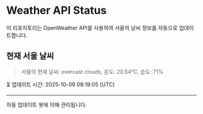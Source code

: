 
# Weather API Status

이 리포지토리는 OpenWeather API를 사용하여 서울의 날씨 정보를 자동으로 업데이트합니다.

## 현재 서울 날씨
> 서울의 현재 날씨: overcast clouds, 온도: 20.54°C, 습도: 71%

⏳ 업데이트 시간: 2025-10-09 08:19:05 (UTC)

---
자동 업데이트 봇에 의해 관리됩니다.
